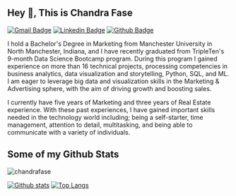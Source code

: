 ## Hey 👋, This is Chandra Fase
[![Gmail Badge](https://img.shields.io/badge/-cfasehomes@gmail.com-c14438?style=flat&logo=Gmail&logoColor=white&link=mailto:cfasehomes@gmail.com)](mailto:cfasehomes@gmail.com) 
[![Linkedin Badge](https://img.shields.io/badge/-www.linkedin.com/in/chandrafase-0072b1?style=flat&logo=Linkedin&logoColor=white&link=https://www.linkedin.com/in/www.linkedin.com/in/chandrafase/)](https://www.linkedin.com/in/www.linkedin.com/in/chandrafase/) [![Github Badge](https://img.shields.io/badge/-chandrafase-grey?style=flat&logo=github&logoColor=white&link=https://github.com/chandrafase/)](https://www.github.com/chandrafase/) <p align='left'>I hold a Bachelor's Degree in Marketing from Manchester University in North Manchester, Indiana, and I have recently graduated from TripleTen's 9-month Data Science Bootcamp program. During this program I gained experience on more than 16 technical projects, processing competencies in business analytics, data visualization and storytelling, Python, SQL, and ML. I am eager to leverage big data and visualization skills in the Marketing & Advertising sphere, with the aim of driving growth and boosting sales.

I currently have five years of Marketing and three years of Real Estate experience. With these past experiences, I have gained important skills needed in the technology world including; being a self-starter, time management, attention to detail, multitasking, and being able to communicate with a variety of individuals.</p>
## Some of my Github Stats
<p align=left> <img src=https://komarev.com/ghpvc/?username=chandrafase alt=chandrafase /> </p>

[![Github stats](https://github-readme-stats.vercel.app/api?username=chandrafase&show_icons=true&include_all_commits=true)](https://github.com/chandrafase/github-readme-stats)
[![Top Langs](https://github-readme-stats.vercel.app/api/top-langs/?username=chandrafase&layout=compact)](https://github.com/chandrafase/github-readme-stats)
